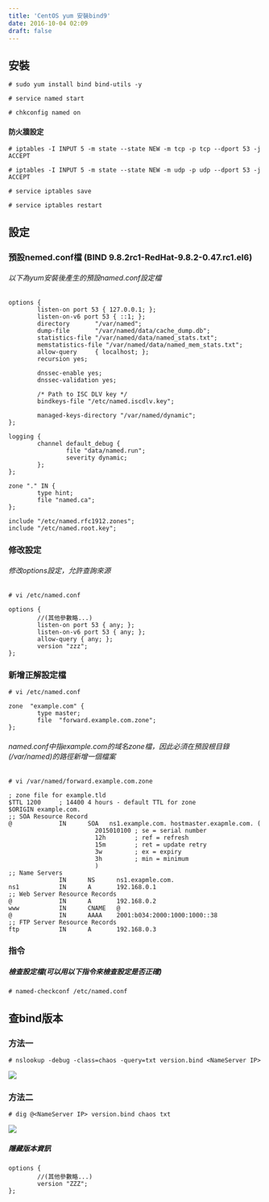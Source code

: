 ```yaml
---
title: 'CentOS yum 安裝bind9'
date: 2016-10-04 02:09
draft: false
---
```

## 安裝

`# sudo yum install bind bind-utils -y`

`# service named start`

`# chkconfig named on`


#### 防火牆設定

`# iptables -I INPUT 5 -m state --state NEW -m tcp -p tcp --dport 53 -j ACCEPT `

`# iptables -I INPUT 5 -m state --state NEW -m udp -p udp --dport 53 -j ACCEPT`

`# service iptables save`

`# service iptables restart`


## 設定

### 預設nemed.conf檔 (BIND 9.8.2rc1-RedHat-9.8.2-0.47.rc1.el6)
###### 以下為yum安裝後產生的預設named.conf設定檔

```
options {
        listen-on port 53 { 127.0.0.1; };
        listen-on-v6 port 53 { ::1; };
        directory       "/var/named";
        dump-file       "/var/named/data/cache_dump.db";
        statistics-file "/var/named/data/named_stats.txt";
        memstatistics-file "/var/named/data/named_mem_stats.txt";
        allow-query     { localhost; };
        recursion yes;

        dnssec-enable yes;
        dnssec-validation yes;

        /* Path to ISC DLV key */
        bindkeys-file "/etc/named.iscdlv.key";

        managed-keys-directory "/var/named/dynamic";
};

logging {
        channel default_debug {
                file "data/named.run";
                severity dynamic;
        };
};

zone "." IN {
        type hint;
        file "named.ca";
};

include "/etc/named.rfc1912.zones";
include "/etc/named.root.key";
```

### 修改設定
###### 修改options設定，允許查詢來源

`# vi /etc/named.conf`

```
options {
        //(其他參數略...)
        listen-on port 53 { any; };
        listen-on-v6 port 53 { any; };
        allow-query { any; };
        version "zzz";
};
```

### 新增正解設定檔

`# vi /etc/named.conf`

```
zone  "example.com" {
        type master;
        file  "forward.example.com.zone";
};
```

###### named.conf中指example.com的域名zone檔，因此必須在預設根目錄(/var/named)的路徑新增一個檔案

`# vi /var/named/forward.example.com.zone`

```
; zone file for example.tld
$TTL 1200     ; 14400 4 hours - default TTL for zone
$ORIGIN example.com.
;; SOA Resource Record
@             IN      SOA   ns1.example.com. hostmaster.exapmle.com. (
                        2015010100 ; se = serial number
                        12h        ; ref = refresh
                        15m        ; ret = update retry
                        3w         ; ex = expiry
                        3h         ; min = minimum
                        )
;; Name Servers
              IN      NS      ns1.exapmle.com.
ns1           IN      A       192.168.0.1
;; Web Server Resource Records
@             IN      A       192.168.0.2
www           IN      CNAME   @
@             IN      AAAA    2001:b034:2000:1000:1000::38
;; FTP Server Resource Records
ftp           IN      A       192.168.0.3
```

### 指令

##### 檢查設定檔(可以用以下指令來檢查設定是否正確)

`# named-checkconf /etc/named.conf`

## 查bind版本

### 方法一

`# nslookup -debug -class=chaos -query=txt version.bind <NameServer IP>`

<img desc="" src="//imagehosting.rickyfun.net/201609/A02-02.jpg">

### 方法二

`# dig @<NameServer IP> version.bind chaos txt`

<img desc="" src="//imagehosting.rickyfun.net/201609/A02-01.jpg">

##### 隱藏版本資訊

```
options {
        //(其他參數略...)
        version "ZZZ";
};
```
